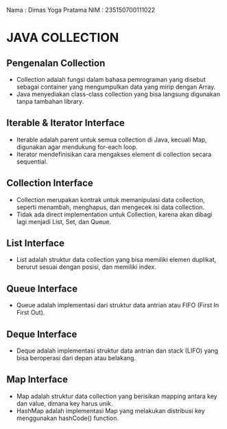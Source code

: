 Nama    : Dimas Yoga Pratama
NIM     : 235150700111022

# JAVA COLLECTION

## Pengenalan Collection

- Collection adalah fungsi dalam bahasa pemrograman yang disebut sebagai container yang mengumpulkan data yang mirip dengan Array.
- Java menyediakan class-class collection yang bisa langsung digunakan tanpa tambahan library.

## Iterable & Iterator Interface

- Iterable adalah parent untuk semua collection di Java, kecuali Map, digunakan agar mendukung for-each loop.
- Iterator mendefinisikan cara mengakses element di collection secara sequential.

## Collection Interface

- Collection merupakan kontrak untuk memanipulasi data collection, seperti menambah, menghapus, dan mengecek isi data collection.
- Tidak ada direct implementation untuk Collection, karena akan dibagi lagi menjadi List, Set, dan Queue.

## List Interface

- List adalah struktur data collection yang bisa memiliki elemen duplikat, berurut sesuai dengan posisi, dan memiliki index.

## Queue Interface

- Queue adalah implementasi dari struktur data antrian atau FIFO (First In First Out).

## Deque Interface

- Deque adalah implementasi struktur data antrian dan stack (LIFO) yang bisa beroperasi dari depan atau belakang.

## Map Interface

- Map adalah struktur data collection yang berisikan mapping antara key dan value, dimana key harus unik.
- HashMap adalah implementasi Map yang melakukan distribusi key menggunakan hashCode() function.